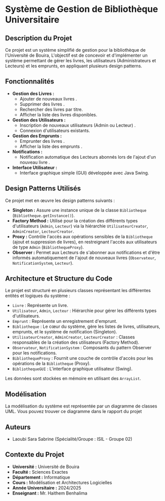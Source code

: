 # Système de Gestion de Bibliothèque Universitaire

## Description du Projet

Ce projet est un système simplifié de gestion pour la bibliothèque de l'Université de Bouira,
L'objectif est de concevoir et d'implémenter un système permettant de gérer les livres, les utilisateurs (Administrateurs et Lecteurs) et les emprunts, en appliquant plusieurs design patterns.

## Fonctionnalités

* **Gestion des Livres :**
    * Ajouter de nouveaux livres .
    * Supprimer des livres .
    * Rechercher des livres par titre.
    * Afficher la liste des livres disponibles.
* **Gestion des Utilisateurs :**
    * Inscription de nouveaux utilisateurs (Admin ou Lecteur) .
    * Connexion d'utilisateurs existants.
* **Gestion des Emprunts :**
    * Emprunter des livres .
    * Afficher la liste des emprunts .
* **Notifications :**
    * Notification automatique des Lecteurs abonnés lors de l'ajout d'un nouveau livre .
* **Interface Utilisateur :**
    * Interface graphique simple (GUI) développée avec Java Swing.

## Design Patterns Utilisés

Ce projet met en œuvre les design patterns suivants :

* **Singleton :** Assure une instance unique de la classe `Bibliotheque` (`Bibliotheque.getInstance()`).
* **Factory Method :** Utilisé pour la création des différents types d'utilisateurs (`Admin`, `Lecteur`) via la hiérarchie `UtilisateurCreator`, `AdminCreator`, `LecteurCreator`.
* **Proxy :** Contrôle l'accès aux opérations sensibles de la `Bibliotheque` (ajout et suppression de livres), en restreignant l'accès aux utilisateurs de type `Admin` (`BibliothequeProxy`).
* **Observer :** Permet aux Lecteurs de s'abonner aux notifications et d'être informés automatiquement de l'ajout de nouveaux livres (`Observateur`, `NotificationSystem`, `Lecteur`).

## Architecture et Structure du Code

Le projet est structuré en plusieurs classes représentant les différentes entités et logiques du système :

* `Livre` : Représente un livre.
* `Utilisateur`, `Admin`, `Lecteur` : Hiérarchie pour gérer les différents types d'utilisateurs.
* `Emprunt` : Représente un enregistrement d'emprunt.
* `Bibliotheque` : Le cœur du système, gère les listes de livres, utilisateurs, emprunts, et le système de notification (Singleton).
* `UtilisateurCreator`, `AdminCreator`, `LecteurCreator` : Classes responsables de la création des utilisateurs (Factory Method).
* `Observateur`, `NotificationSystem` : Composants du pattern Observer pour les notifications.
* `BibliothequeProxy` : Fournit une couche de contrôle d'accès pour les opérations de la `Bibliotheque` (Proxy).
* `BibliothequeGUI` : L'interface graphique utilisateur (Swing).

Les données sont stockées en mémoire en utilisant des `ArrayList`.


## Modélisation

La modélisation du système est représentée par un diagramme de classes UML. Vous pouvez trouver ce diagramme dans le rapport du projet 

## Auteurs

* Laoubi Sara Sabrine (Spécialité/Groupe : ISIL - Groupe 02)

## Contexte du Projet

* **Université :** Université de Bouira
* **Faculté :** Sciences Exactes
* **Département :** Informatique
* **Cours :** Modélisation et Architectures Logicielles
* **Année Universitaire :** 2024/2025
* **Enseignant :** Mr. Haithem Benhalima


